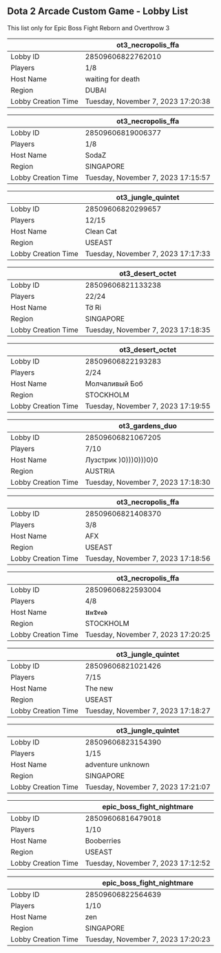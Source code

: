 ## Dota 2 Arcade Custom Game - Lobby List

This list only for Epic Boss Fight Reborn and Overthrow 3

|  | ot3_necropolis_ffa |
| ------ | ------ |
| Lobby ID | 28509606822762010 |
| Players | 1/8 |
| Host Name | waiting for death |
| Region | DUBAI |
| Lobby Creation Time | Tuesday, November 7, 2023 17:20:38 |


|  | ot3_necropolis_ffa |
| ------ | ------ |
| Lobby ID | 28509606819006377 |
| Players | 1/8 |
| Host Name | SodaZ |
| Region | SINGAPORE |
| Lobby Creation Time | Tuesday, November 7, 2023 17:15:57 |


|  | ot3_jungle_quintet |
| ------ | ------ |
| Lobby ID | 28509606820299657 |
| Players | 12/15 |
| Host Name | Clean Cat |
| Region | USEAST |
| Lobby Creation Time | Tuesday, November 7, 2023 17:17:33 |


|  | ot3_desert_octet |
| ------ | ------ |
| Lobby ID | 28509606821133238 |
| Players | 22/24 |
| Host Name | Tờ Ri |
| Region | SINGAPORE |
| Lobby Creation Time | Tuesday, November 7, 2023 17:18:35 |


|  | ot3_desert_octet |
| ------ | ------ |
| Lobby ID | 28509606822193283 |
| Players | 2/24 |
| Host Name | Молчаливый Боб |
| Region | STOCKHOLM |
| Lobby Creation Time | Tuesday, November 7, 2023 17:19:55 |


|  | ot3_gardens_duo |
| ------ | ------ |
| Lobby ID | 28509606821067205 |
| Players | 7/10 |
| Host Name | Лузстрик )0)))0)))0)0 |
| Region | AUSTRIA |
| Lobby Creation Time | Tuesday, November 7, 2023 17:18:30 |


|  | ot3_necropolis_ffa |
| ------ | ------ |
| Lobby ID | 28509606821408370 |
| Players | 3/8 |
| Host Name | AFX |
| Region | USEAST |
| Lobby Creation Time | Tuesday, November 7, 2023 17:18:56 |


|  | ot3_necropolis_ffa |
| ------ | ------ |
| Lobby ID | 28509606822593004 |
| Players | 4/8 |
| Host Name | 𝖀𝖓𝕯𝖊𝖆𝖉 |
| Region | STOCKHOLM |
| Lobby Creation Time | Tuesday, November 7, 2023 17:20:25 |


|  | ot3_jungle_quintet |
| ------ | ------ |
| Lobby ID | 28509606821021426 |
| Players | 7/15 |
| Host Name | The new |
| Region | USEAST |
| Lobby Creation Time | Tuesday, November 7, 2023 17:18:27 |


|  | ot3_jungle_quintet |
| ------ | ------ |
| Lobby ID | 28509606823154390 |
| Players | 1/15 |
| Host Name | adventure unknown |
| Region | SINGAPORE |
| Lobby Creation Time | Tuesday, November 7, 2023 17:21:07 |


|  | epic_boss_fight_nightmare |
| ------ | ------ |
| Lobby ID | 28509606816479018 |
| Players | 1/10 |
| Host Name | Booberries |
| Region | USEAST |
| Lobby Creation Time | Tuesday, November 7, 2023 17:12:52 |


|  | epic_boss_fight_nightmare |
| ------ | ------ |
| Lobby ID | 28509606822564639 |
| Players | 1/10 |
| Host Name | zen |
| Region | SINGAPORE |
| Lobby Creation Time | Tuesday, November 7, 2023 17:20:23 |


